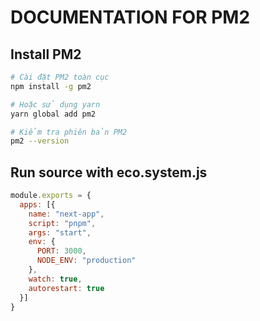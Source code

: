 # DOCUMENTATION FOR PM2

## Install PM2
```bash
# Cài đặt PM2 toàn cục
npm install -g pm2

# Hoặc sử dụng yarn
yarn global add pm2

# Kiểm tra phiên bản PM2
pm2 --version
```

## Run source with eco.system.js

```js
module.exports = {
  apps: [{
    name: "next-app",
    script: "pnpm",
    args: "start",
    env: {
      PORT: 3000,
      NODE_ENV: "production"
    },
    watch: true,
    autorestart: true
  }]
}

```